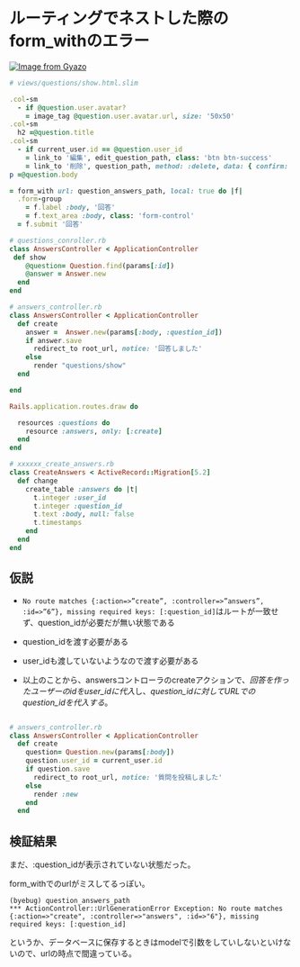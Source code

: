 # ルーティングでネストした際のform_withのエラー



[![Image from Gyazo](https://i.gyazo.com/00ac376052d98abcb0252a7fc5728091.png)](https://gyazo.com/00ac376052d98abcb0252a7fc5728091)
```ruby
# views/questions/show.html.slim

.col-sm 
  - if @question.user.avatar?
    = image_tag @question.user.avatar.url, size: '50x50'
.col-sm
  h2 =@question.title
.col-sm 
  - if current_user.id == @question.user_id
    = link_to '編集', edit_question_path, class: 'btn btn-success'
    = link_to '削除', question_path, method: :delete, data: { confirm: '質問を削除しますか？'}, class: 'btn btn-danger'
p =@question.body

= form_with url: question_answers_path, local: true do |f|
  .form-group 
    = f.label :body, '回答'
    = f.text_area :body, class: 'form-control'
  = f.submit '回答'


```

```ruby
# questions_conroller.rb
class AnswersController < ApplicationController
 def show
    @question= Question.find(params[:id])
    @answer = Answer.new
  end
end
```

```ruby
# answers_controller.rb
class AnswersController < ApplicationController
  def create
    answer =  Answer.new(params[:body, :question_id])
    if answer.save
      redirect_to root_url, notice: '回答しました'
    else
      render "questions/show"
  end

end
```

```ruby
Rails.application.routes.draw do

  resources :questions do 
    resource :answers, only: [:create]
  end
end

```

```ruby
# xxxxxx_create_answers.rb
class CreateAnswers < ActiveRecord::Migration[5.2]
  def change
    create_table :answers do |t|
      t.integer :user_id
      t.integer :question_id
      t.text :body, null: false
      t.timestamps
    end
  end
end
```

## 仮説
* `No route matches {:action=>”create”, :controller=>”answers”, :id=>”6”}, missing required keys: [:question_id]`はルートが一致せず、question_idが必要だが無い状態である
* question_idを渡す必要がある
* user_idも渡していないようなので渡す必要がある

* 以上のことから、answersコントローラのcreateアクションで、*回答を作ったユーザーのidをuser_idに代入*し、*question_idに対してURLでのquestion_idを代入する*。
```ruby

# answers_controller.rb
class AnswersController < ApplicationController
  def create
    question= Question.new(params[:body])
    question.user_id = current_user.id
    if question.save
      redirect_to root_url, notice: '質問を投稿しました'
    else
      render :new
    end
  end
```

## 検証結果

まだ、:question_idが表示されていない状態だった。

form_withでのurlがミスしてるっぽい。
```
(byebug) question_answers_path
*** ActionController::UrlGenerationError Exception: No route matches {:action=>"create", :controller=>"answers", :id=>"6"}, missing required keys: [:question_id]
```

というか、データベースに保存するときはmodelで引数をしていしないといけないので、urlの時点で間違っている。






